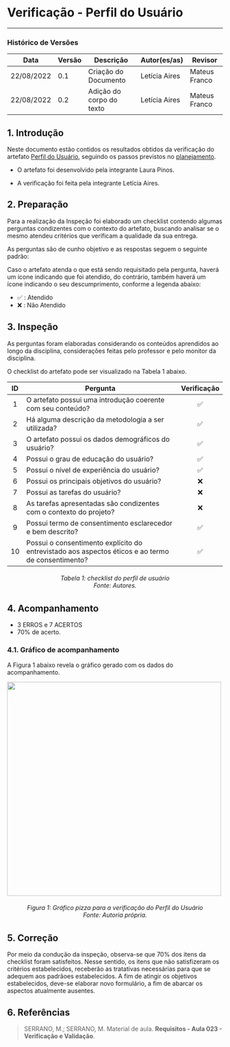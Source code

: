 # Verificação - Perfil do Usuário
***

### Histórico de Versões

**Data** | **Versão** | **Descrição** | **Autor(es/as)** | **Revisor** |
--- | --- | --- | --- | --- |
22/08/2022 | 0.1 | Criação do Documento | Letícia Aires | Mateus Franco
22/08/2022 | 0.2 | Adição do corpo do texto | Letícia Aires | Mateus Franco

## 1. Introdução

Neste documento estão contidos os resultados obtidos da verificação do artefato [Perfil do Usuário](../analise-de-requisitos/Perfil-de-usuario.md), seguindo os passos previstos no [planejamento](planejamento-geral.md).

* O artefato foi desenvolvido pela integrante Laura Pinos.

* A verificação foi feita pela integrante Letícia Aires.


## 2. Preparação

Para a realização da Inspeção foi elaborado um checklist contendo algumas perguntas condizentes com o contexto do artefato, buscando analisar se o mesmo atendeu critérios que verificam a qualidade da sua entrega.

As perguntas são de cunho objetivo e as respostas seguem o seguinte padrão:

Caso o artefato atenda o que está sendo requisitado pela pergunta, haverá um ícone indicando que foi atendido, do contrário, também haverá um ícone indicando o seu descumprimento, conforme a legenda abaixo:

- ✅ : Atendido
- ❌ : Não Atendido

## 3. Inspeção

As perguntas foram elaboradas considerando os conteúdos aprendidos ao longo da disciplina, considerações feitas pelo professor e pelo monitor da disciplina.

O checklist do artefato pode ser visualizado na Tabela 1 abaixo.

|ID|Pergunta| Verificação |
|:---:|-------------|:--------:|
| 1 | O artefato possui uma introdução coerente com seu conteúdo? |✅ |
| 2 | Há alguma descrição da metodologia a ser utilizada? |✅ |
| 3 | O artefato possui os dados demográficos do usuário?| ✅|
| 4 | Possui o grau de educação do usuário?| ✅|
| 5 | Possui o nível de experiência do usuário? | ✅|
| 6 | Possui os principais objetivos do usuário?| ❌|
| 7 | Possui as tarefas do usuário? | ❌|
| 8 | As tarefas apresentadas são condizentes com o contexto do projeto?| ❌|
| 9 | Possui termo de consentimento esclarecedor e bem descrito?| ✅|
| 10 | Possui o consentimento explícito do entrevistado aos aspectos éticos e ao termo de consentimento?| ✅|

<h6 align = "center">Tabela 1: checklist do perfil de usuário <br>Fonte: Autores. </h6>

## 4. Acompanhamento

- 3 ERROS e 7 ACERTOS
- 70% de acerto.

### 4.1. Gráfico de acompanhamento

A Figura 1 abaixo revela o gráfico gerado com os dados do acompanhamento.

<img src="https://user-images.githubusercontent.com/72623771/186037001-b7dd8cf9-2eb6-4492-a2de-bc6c415cee6b.png" width=500px></img>

<h6 align = "center">Figura 1: Gráfico pizza para a verificação do Perfil do Usuário <br>Fonte: Autoria própria. </h6>

## 5. Correção

Por meio da condução da inspeção, observa-se que 70% dos itens da checklist foram satisfeitos.  Nesse sentido, os itens que não satisfizeram os critérios estabelecidos, receberão as tratativas necessárias para que se adequem aos padrãoes estabelecidos.
A fim de atingir os objetivos estabelecidos, deve-se elaborar novo formulário, a fim de abarcar os aspectos atualmente ausentes.

## 6. Referências

> SERRANO, M.; SERRANO, M. Material de aula. **Requisitos - Aula 023 - Verificação e Validação**.
